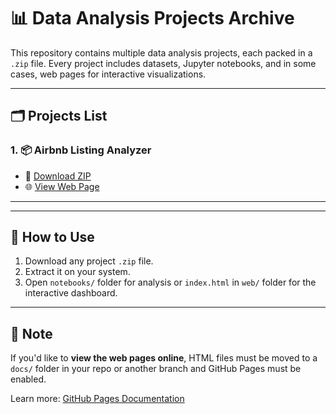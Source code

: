 # 📊 Data Analysis Projects Archive

This repository contains multiple data analysis projects, each packed in a `.zip` file. Every project includes datasets, Jupyter notebooks, and in some cases, web pages for interactive visualizations.

---

## 🗂️ Projects List

### 1. 📦 Airbnb Listing Analyzer
- 🔽 [Download ZIP](https://github.com/SrajalTurkar09/Data-Analysis-Projects/blob/fdaf2f1867e20465d76a75c19bbde0bbd801b467/Airbnb%20Listings%20Analyzer.zip)
- 🌐 [View Web Page](https://yourusername.github.io/data-analysis-projects/customer_segmentation)

---


---

## 📝 How to Use
1. Download any project `.zip` file.
2. Extract it on your system.
3. Open `notebooks/` folder for analysis or `index.html` in `web/` folder for the interactive dashboard.

---

## 📢 Note

If you'd like to **view the web pages online**, HTML files must be moved to a `docs/` folder in your repo or another branch and GitHub Pages must be enabled.

Learn more: [GitHub Pages Documentation](https://pages.github.com/)
